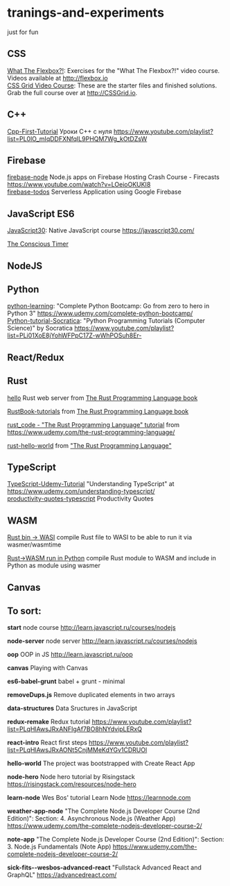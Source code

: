 # tranings-and-experiments

just for fun

## CSS
[What The Flexbox?!](https://github.com/e1r0nd/tranings-and-experiments/tree/master/_CSS/Flexbox-training): Exercises for the "What The Flexbox?!" video course. Videos available at http://flexbox.io
<br>
[CSS Grid Video Course](https://github.com/e1r0nd/tranings-and-experiments/tree/master/_CSS/grid-css): These are the starter files and finished solutions. Grab the full course over at http://CSSGrid.io.

## C++

[Cpp-First-Tutorial](https://github.com/e1r0nd/tranings-and-experiments/tree/master/_Cpp/Cpp-First-Tutorial) Уроки C++ с нуля
https://www.youtube.com/playlist?list=PL0lO_mIqDDFXNfqIL9PHQM7Wg_kOtDZsW

## Firebase
[firebase-node](https://github.com/e1r0nd/tranings-and-experiments/tree/master/_Firebase/firebase-node) Node.js apps on Firebase Hosting Crash Course - Firecasts https://www.youtube.com/watch?v=LOeioOKUKI8<br>
[firebase-todos](https://github.com/e1r0nd/tranings-and-experiments/tree/master/_Firebase/firebase-todos) Serverless Application using Google Firebase

## JavaScript ES6

[JavaScript30](https://github.com/e1r0nd/tranings-and-experiments/tree/master/_JavaScript-ES6/JavaScript30): Native JavaScript course https://javascript30.com/

[The Conscious Timer](https://github.com/e1r0nd/tranings-and-experiments/tree/master/_JavaScript-ES6/c-timer)


## NodeJS

## Python

[python-learning](https://github.com/e1r0nd/tranings-and-experiments/tree/master/_Python/python-learning): "Complete Python Bootcamp: Go from zero to hero in Python 3" https://www.udemy.com/complete-python-bootcamp/
<br>
[Python-tutorial-Socratica](https://github.com/e1r0nd/tranings-and-experiments/tree/master/_Python/Python-tutorial-Socratica): "Python Programming Tutorials (Computer Science)" by Socratica https://www.youtube.com/playlist?list=PLi01XoE8jYohWFPpC17Z-wWhPOSuh8Er-

## React/Redux

## Rust

[hello](https://github.com/e1r0nd/tranings-and-experiments/tree/master/_Rust/hello) Rust web server from [The Rust Programming Language book](https://doc.rust-lang.org/book/)

[RustBook-tutorials](https://github.com/e1r0nd/tranings-and-experiments/tree/master/_Rust/RustBook-tutorials) from [The Rust Programming Language book](https://doc.rust-lang.org/book/)

[rust_code - "The Rust Programming Language" tutorial](https://github.com/e1r0nd/tranings-and-experiments/tree/master/_Rust/rust_code) from https://www.udemy.com/the-rust-programming-language/

[rust-hello-world](https://github.com/e1r0nd/tranings-and-experiments/tree/master/_Rust/rust-hello-world) from ["The Rust Programming Language"](https://www.udemy.com/rust-lang/)

## TypeScript

[TypeScript-Udemy-Tutorial](https://github.com/e1r0nd/tranings-and-experiments/tree/master/_TypeScript/TypeScript-Udemy-Tutorial) "Understanding TypeScript" at https://www.udemy.com/understanding-typescript/
<br>
[productivity-quotes-typescript](https://github.com/e1r0nd/tranings-and-experiments/tree/master/_TypeScript/productivity-quotes-typescript) Productivity Quotes

## WASM

[Rust bin -> WASI](https://github.com/e1r0nd/tranings-and-experiments/tree/master/_WASM/rust-bin-wasi) compile Rust file to WASI to be able to run it via wasmer/wasmtime

[Rust->WASM run in Python](https://github.com/e1r0nd/tranings-and-experiments/tree/master/_WASM/python-rust-wasm) compile Rust module to WASM and include in Python as module using wasmer

## Canvas

## To sort:

**start**
node course http://learn.javascript.ru/courses/nodejs

**node-server**
node server http://learn.javascript.ru/courses/nodejs

**oop**
OOP in JS http://learn.javascript.ru/oop

**canvas**
Playing with Canvas

**es6-babel-grunt**
babel + grunt - minimal

**removeDups.js**
Remove duplicated elements in two arrays

**data-structures**
Data Sructures in JavaScript

**redux-remake**
Redux tutorial https://www.youtube.com/playlist?list=PLqHlAwsJRxANFIgAf7BO8hNYdvipLERxQ

**react-intro**
React first steps https://www.youtube.com/playlist?list=PLqHlAwsJRxAONt5CnjMMeKdYGv1CDRUOl

**hello-world**
The project was bootstrapped with Create React App

**node-hero**
Node hero tutorial by Risingstack https://risingstack.com/resources/node-hero

**learn-node**
Wes Bos' tutorial Learn Node https://learnnode.com

**weather-app-node**
"The Complete Node.js Developer Course (2nd Edition)": Section: 4. Asynchronous Node.js (Weather App) https://www.udemy.com/the-complete-nodejs-developer-course-2/

**note-app**
"The Complete Node.js Developer Course (2nd Edition)": Section: 3. Node.js Fundamentals (Note App) https://www.udemy.com/the-complete-nodejs-developer-course-2/


**sick-fits--wesbos-advanced-react**
"Fullstack Advanced React and GraphQL"
https://advancedreact.com/
